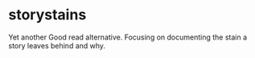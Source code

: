 # storystains

Yet another Good read alternative. Focusing on documenting the stain a story leaves behind and why. 